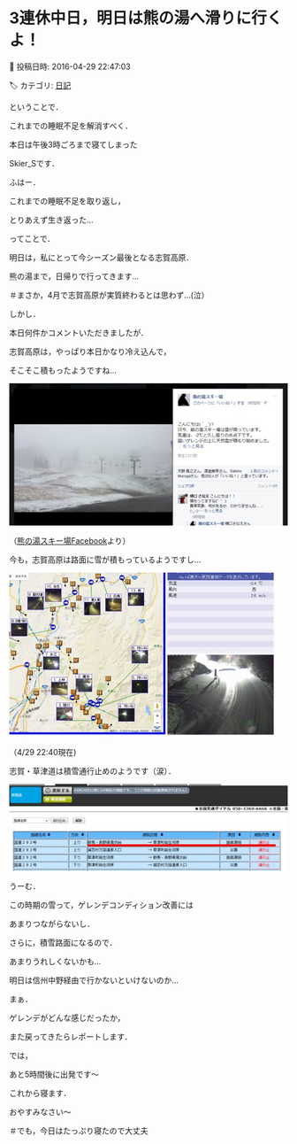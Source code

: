 # 3連休中日，明日は熊の湯へ滑りに行くよ！

📅 投稿日時: 2016-04-29 22:47:03

🏷️ カテゴリ: [日記](cc4b5682fb7b8b144980957a978653fb0.md)

ということで．


これまでの睡眠不足を解消すべく．


本日は午後3時ごろまで寝てしまった


Skier_Sです．





ふはー．


これまでの睡眠不足を取り返し，


とりあえず生き返った…





ってことで．


明日は，私にとって今シーズン最後となる志賀高原．


熊の湯まで，日帰りで行ってきます…


＃まさか，4月で志賀高原が実質終わるとは思わず…(泣）





しかし．


本日何件かコメントいただきましたが．


志賀高原は，やっぱり本日かなり冷え込んで，


そこそこ積もったようですね…




![30b075fdf5a437b2c2772e5156004ffe.jpg](images/30b075fdf5a437b2c2772e5156004ffe.jpg)




（[熊の湯スキー場Facebook](https://www.facebook.com/kumanoyulift/videos/vb.167231266652976/1093797580663002/?type=2&theater)より）





今も，志賀高原は路面に雪が積もっているようですし…




![7e168798e78f33f1ba58c4b2501e1deb.jpg](images/7e168798e78f33f1ba58c4b2501e1deb.jpg)




（4/29 22:40現在)





志賀・草津道は積雪通行止めのようです（涙）．




![340a06e301b09039acd64aeeae647d2c.jpg](images/340a06e301b09039acd64aeeae647d2c.jpg)







うーむ．


この時期の雪って，ゲレンデコンディション改善には


あまりつながらないし．


さらに，積雪路面になるので．


あまりうれしくないかも…


明日は信州中野経由で行かないといけないのか…





まぁ．


ゲレンデがどんな感じだったか，


また戻ってきたらレポートします．





では，


あと5時間後に出発です～


これから寝ます．


おやすみなさい～


＃でも，今日はたっぷり寝たので大丈夫
